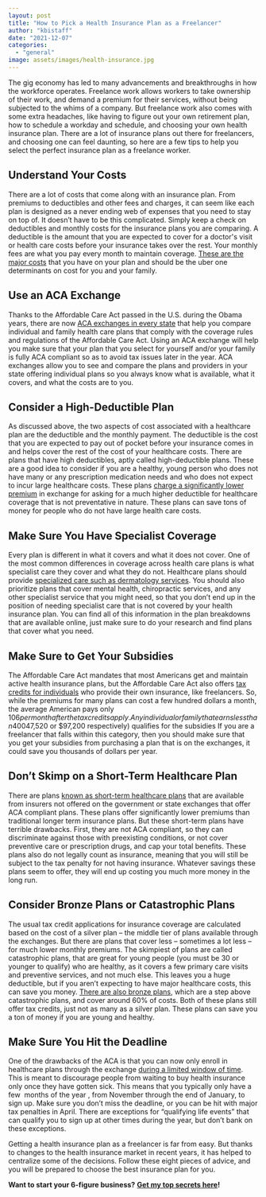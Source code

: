 ```yaml
---
layout: post
title: "How to Pick a Health Insurance Plan as a Freelancer"
author: "kbistaff"
date: "2021-12-07"
categories: 
  - "general"
image: assets/images/health-insurance.jpg
---
```


The gig economy has led to many advancements and breakthroughs in how the workforce operates. Freelance work allows workers to take ownership of their work, and demand a premium for their services, without being subjected to the whims of a company. But freelance work also comes with some extra headaches, like having to figure out your own retirement plan, how to schedule a workday and schedule, and choosing your own health insurance plan. There are a lot of insurance plans out there for freelancers, and choosing one can feel daunting, so here are a few tips to help you select the perfect insurance plan as a freelance worker. 

## **Understand Your Costs**

There are a lot of costs that come along with an insurance plan. From premiums to deductibles and other fees and charges, it can seem like each plan is designed as a never ending web of expenses that you need to stay on top of. It doesn’t have to be this complicated. Simply keep a check on deductibles and monthly costs for the insurance plans you are comparing. A deductible is the amount that you are expected to cover for a doctor's visit or health care costs before your insurance takes over the rest. Your monthly fees are what you pay every month to maintain coverage. [These are the major costs](https://www.ehealthinsurance.com/resources/individual-and-family/how-much-does-individual-health-insurance-cost) that you have on your plan and should be the uber one determinants on cost for you and your family. 

## **Use an ACA Exchange**

Thanks to the Affordable Care Act passed in the U.S. during the Obama years, there are now [ACA exchanges in every state](https://www.verywellhealth.com/what-is-a-health-insurance-exchange-1738734) that help you compare individual and family health care plans that comply with the coverage rules and regulations of the Affordable Care Act. Using an ACA exchange will help you make sure that your plan that you select for yourself and/or your family is fully ACA compliant so as to avoid tax issues later in the year. ACA exchanges allow you to see and compare the plans and providers in your state offering individual plans so you always know what is available, what it covers, and what the costs are to you. 

## **Consider a High-Deductible Plan**

As discussed above, the two aspects of cost associated with a healthcare plan are the deductible and the monthly payment. The deductible is the cost that you are expected to pay out of pocket before your insurance comes in and helps cover the rest of the cost of your healthcare costs. There are plans that have high deductibles, aptly called high-deductible plans. These are a good idea to consider if you are a healthy, young person who does not have many or any prescription medication needs and who does not expect to incur large healthcare costs. These plans [charge a significantly lower premium](https://www.thebalance.com/what-is-high-deductible-health-insurance-2385898) in exchange for asking for a much higher deductible for healthcare coverage that is not preventative in nature. These plans can save tons of money for people who do not have large health care costs. 

## **Make Sure You Have Specialist Coverage**

Every plan is different in what it covers and what it does not cover. One of the most common differences in coverage across health care plans is what specialist care they cover and what they do not. Healthcare plans should provide [specialized care such as dermatology services](https://dessna.com/dermatology-service-areas/marietta-ga/). You should also prioritize plans that cover mental health, chiropractic services, and any other specialist service that you might need, so that you don’t end up in the position of needing specialist care that is not covered by your health insurance plan. You can find all of this information in the plan breakdowns that are available online, just make sure to do your research and find plans that cover what you need.

## **Make Sure to Get Your Subsidies**

The Affordable Care Act mandates that most Americans get and maintain active health insurance plans, but the Affordable Care Act also offers [tax credits for individuals](https://www.anthem.com/individual-and-family/insurance-basics/health-insurance/subsidy) who provide their own insurance, like freelancers. So, while the premiums for many plans can cost a few hundred dollars a month, the average American pays only $106 per month after the tax credits apply. Any individual or family that earns less than 400% of the poverty line ($47,520 or $97,200 respectively) qualifies for the subsidies If you are a freelancer that falls within this category, then you should make sure that you get your subsidies from purchasing a plan that is on the exchanges, it could save you thousands of dollars per year. 

## **Don’t Skimp on a Short-Term Healthcare Plan**

There are plans [known as short-term healthcare plans](https://www.insurance.wa.gov/what-you-need-know-about-short-term-medical-plans) that are available from insurers not offered on the government or state exchanges that offer ACA compliant plans. These plans offer significantly lower premiums than traditional longer term insurance plans. But these short-term plans have terrible drawbacks. First, they are not ACA compliant, so they can discriminate against those with preexisting conditions, or not cover preventive care or prescription drugs, and cap your total benefits. These plans also do not legally count as insurance, meaning that you will still be subject to the tax penalty for not having insurance. Whatever savings these plans seem to offer, they will end up costing you much more money in the long run. 

## **Consider Bronze Plans or Catastrophic Plans**

The usual tax credit applications for insurance coverage are calculated based on the cost of a silver plan – the middle tier of plans available through the exchanges. But there are plans that cover less – sometimes a lot less – for much lower monthly premiums. The skimpiest of plans are called catastrophic plans, that are great for young people (you must be 30 or younger to qualify) who are healthy, as it covers a few primary care visits and preventive services, and not much else. This leaves you a huge deductible, but if you aren’t expecting to have major healthcare costs, this can save you money. [There are also bronze plans](https://www.verywellhealth.com/bronze-plan-health-insurance-what-is-it-1738698), which are a step above catastrophic plans, and cover around 60% of costs. Both of these plans still offer tax credits, just not as many as a silver plan. These plans can save you a ton of money if you are young and healthy. 

## **Make Sure You Hit the Deadline**

One of the drawbacks of the ACA is that you can now only enroll in healthcare plans through the exchange [during a limited window of time](https://www.healthinsurance.org/faqs/what-are-the-deadlines-for-the-acas-open-enrollment-period/). This is meant to discourage people from waiting to buy health insurance only once they have gotten sick. This means that you typically only have a few  months of the year , from November through the end of January, to sign up. Make sure you don’t miss the deadline, or you can be hit with major tax penalties in April. There are exceptions for “qualifying life events” that can qualify you to sign up at other times during the year, but don’t bank on these exceptions. 

Getting a health insurance plan as a freelancer is far from easy. But thanks to changes to the health insurance market in recent years, it has helped to centralize some of the decisions. Follow these eight pieces of advice, and you will be prepared to choose the best insurance plan for you.

**Want to start your 6-figure business?** [**Get my top secrets here**](https://go.katebagoy.com/ebook)**!**

